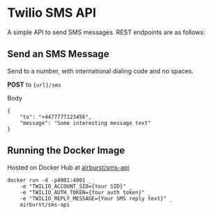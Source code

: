 Twilio SMS API
==================================

A simple API to send SMS messages.  REST endpoints are as follows:

## Send an SMS Message

Send to a number, with international dialing code and no spaces.

**POST** to `{url}/sms`

Body
```
{
    "to": "+4477777123456",
    "message": "Some interesting message text"
}
```

## Running the Docker Image 

Hosted on Docker Hub at [airburst/sms-api](https://hub.docker.com/r/airburst/sms-api/)

```
docker run -d -p4001:4001 _
    -e "TWILIO_ACCOUNT_SID={Your SID}" _ 
    -e "TWILIO_AUTH_TOKEN={Your auth token}" _ 
    -e "TWILIO_REPLY_MESSAGE={Your SMS reply text}" _ 
    airburst/sms-api
```
